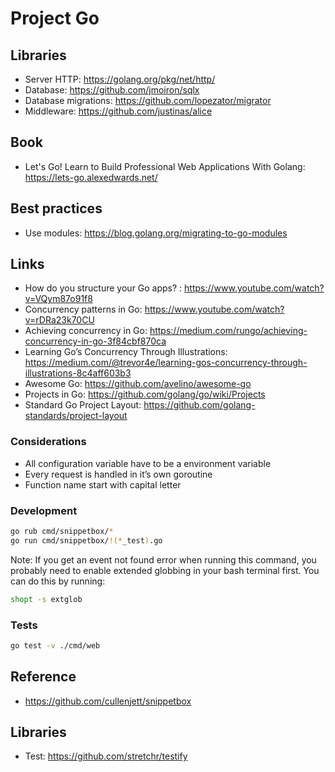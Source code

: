 # Project Go

## Libraries

* Server HTTP: https://golang.org/pkg/net/http/
* Database: https://github.com/jmoiron/sqlx
* Database migrations: https://github.com/lopezator/migrator
* Middleware: https://github.com/justinas/alice

## Book

* Let's Go! Learn to Build Professional Web Applications With Golang: https://lets-go.alexedwards.net/

## Best practices

* Use modules: https://blog.golang.org/migrating-to-go-modules

## Links

* How do you structure your Go apps? : https://www.youtube.com/watch?v=VQym87o91f8
* Concurrency patterns in Go: https://www.youtube.com/watch?v=rDRa23k70CU
* Achieving concurrency in Go: https://medium.com/rungo/achieving-concurrency-in-go-3f84cbf870ca
* Learning Go’s Concurrency Through Illustrations: https://medium.com/@trevor4e/learning-gos-concurrency-through-illustrations-8c4aff603b3
* Awesome Go: https://github.com/avelino/awesome-go
* Projects in Go: https://github.com/golang/go/wiki/Projects
* Standard Go Project Layout: https://github.com/golang-standards/project-layout

### Considerations

* All configuration variable have to be a environment variable
* Every request is handled in it’s own goroutine
* Function name start with capital letter

### Development

```bash
go rub cmd/snippetbox/*
go run cmd/snippetbox/!(*_test).go
```

Note: If you get an event not found error when running this command, you probably need to enable extended globbing in your bash terminal first. You can do this by running:

```bash
shopt -s extglob
```

### Tests

```bash
go test -v ./cmd/web
```

## Reference

* https://github.com/cullenjett/snippetbox


## Libraries

* Test: https://github.com/stretchr/testify
